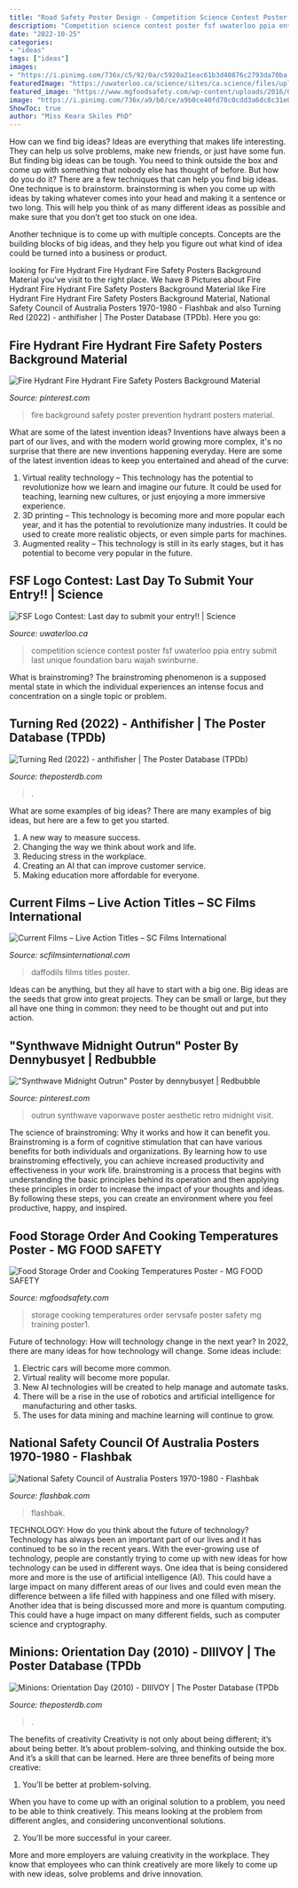 ```yaml
---
title: "Road Safety Poster Design - Competition Science Contest Poster Fsf Uwaterloo Ppia Entry Submit Last Unique Foundation Baru Wajah Swinburne"
description: "Competition science contest poster fsf uwaterloo ppia entry submit last unique foundation baru wajah swinburne"
date: "2022-10-25"
categories:
- "ideas"
tags: ["ideas"]
images:
- "https://i.pinimg.com/736x/c5/92/0a/c5920a21eac61b3d40876c2793da70ba.jpg"
featuredImage: "https://uwaterloo.ca/science/sites/ca.science/files/uploads/images/fsf_logo_competition_poster.jpg"
featured_image: "https://www.mgfoodsafety.com/wp-content/uploads/2016/05/poster1-MG-1_Page_2-1-683x1024.jpg"
image: "https://i.pinimg.com/736x/a9/b0/ce/a9b0ce40fd78c0cdd3a6dc8c31e07999.jpg"
ShowToc: true
author: "Miss Keara Skiles PhD"
---
```



How can we find big ideas?
Ideas are everything that makes life interesting. They can help us solve problems, make new friends, or just have some fun. But finding big ideas can be tough. You need to think outside the box and come up with something that nobody else has thought of before. But how do you do it? There are a few techniques that can help you find big ideas. 
One technique is to brainstorm. brainstorming is when you come up with ideas by taking whatever comes into your head and making it a sentence or two long. This will help you think of as many different ideas as possible and make sure that you don’t get too stuck on one idea. 

Another technique is to come up with multiple concepts. Concepts are the building blocks of big ideas, and they help you figure out what kind of idea could be turned into a business or product.

	

		
looking for Fire Hydrant Fire Hydrant Fire Safety Posters Background Material you've visit to the right place. We have 8 Pictures about Fire Hydrant Fire Hydrant Fire Safety Posters Background Material like Fire Hydrant Fire Hydrant Fire Safety Posters Background Material, National Safety Council of Australia Posters 1970-1980 - Flashbak and also Turning Red (2022) - anthifisher | The Poster Database (TPDb). Here you go:
		
    
## Fire Hydrant Fire Hydrant Fire Safety Posters Background Material

<img loading=lazy src="https://i.pinimg.com/736x/a9/b0/ce/a9b0ce40fd78c0cdd3a6dc8c31e07999.jpg" onerror="this.onerror=null;this.src='https://tse3.mm.bing.net/th?id=OIP.UNSE3rro3smKmHCas7RczwHaDs&amp;pid=15.1';" alt="Fire Hydrant Fire Hydrant Fire Safety Posters Background Material">

_Source: pinterest.com_

>fire background safety poster prevention hydrant posters material. 

	

What are some of the latest invention ideas?
Inventions have always been a part of our lives, and with the modern world growing more complex, it's no surprise that there are new inventions happening everyday. Here are some of the latest invention ideas to keep you entertained and ahead of the curve: 
1. Virtual reality technology – This technology has the potential to revolutionize how we learn and imagine our future. It could be used for teaching, learning new cultures, or just enjoying a more immersive experience. 
2. 3D printing – This technology is becoming more and more popular each year, and it has the potential to revolutionize many industries. It could be used to create more realistic objects, or even simple parts for machines. 
3. Augmented reality – This technology is still in its early stages, but it has potential to become very popular in the future.

    
## FSF Logo Contest: Last Day To Submit Your Entry!! | Science

<img loading=lazy src="https://uwaterloo.ca/science/sites/ca.science/files/uploads/images/fsf_logo_competition_poster.jpg" onerror="this.onerror=null;this.src='https://tse4.mm.bing.net/th?id=OIP.VIwbVeczMRKPnesJhwue-AHaLH&amp;pid=15.1';" alt="FSF Logo Contest: Last day to submit your entry!! | Science">

_Source: uwaterloo.ca_

>competition science contest poster fsf uwaterloo ppia entry submit last unique foundation baru wajah swinburne. 

	

What is brainstroming?
The brainstroming phenomenon is a supposed mental state in which the individual experiences an intense focus and concentration on a single topic or problem.

    
## Turning Red (2022) - Anthifisher | The Poster Database (TPDb)

<img loading=lazy src="https://images.theposterdb.com/prod/public/images/posters/optimized/movies/282/CE9Pt1A251jNTBb5wSJsUBb88omwfQxPSucXgAOB.jpg" onerror="this.onerror=null;this.src='https://tse2.mm.bing.net/th?id=OIP.yAlTpYajDmQ3gNrlhJQlCAHaLH&amp;pid=15.1';" alt="Turning Red (2022) - anthifisher | The Poster Database (TPDb)">

_Source: theposterdb.com_

>. 

	

What are some examples of big ideas?
There are many examples of big ideas, but here are a few to get you started. 
1. A new way to measure success. 
2. Changing the way we think about work and life. 
3. Reducing stress in the workplace. 
4. Creating an AI that can improve customer service. 
5. Making education more affordable for everyone.

    
## Current Films – Live Action Titles – SC Films International

<img loading=lazy src="https://scfilmsinternational.com/wp-content/uploads/2019/05/daffodils-poster.jpg" onerror="this.onerror=null;this.src='https://tse1.mm.bing.net/th?id=OIP.pBtvvAGh8Je5H5f4eKaIrQHaLB&amp;pid=15.1';" alt="Current Films – Live Action Titles – SC Films International">

_Source: scfilmsinternational.com_

>daffodils films titles poster. 

	

Ideas can be anything, but they all have to start with a big one. Big ideas are the seeds that grow into great projects. They can be small or large, but they all have one thing in common: they need to be thought out and put into action.

    
## &quot;Synthwave Midnight Outrun&quot; Poster By Dennybusyet | Redbubble

<img loading=lazy src="https://i.pinimg.com/736x/c5/92/0a/c5920a21eac61b3d40876c2793da70ba.jpg" onerror="this.onerror=null;this.src='https://tse2.mm.bing.net/th?id=OIP.HS4g7Wgy5jmDE2Nh3_X5kwHaJ3&amp;pid=15.1';" alt="&quot;Synthwave Midnight Outrun&quot; Poster by dennybusyet | Redbubble">

_Source: pinterest.com_

>outrun synthwave vaporwave poster aesthetic retro midnight visit. 

	

The science of brainstroming: Why it works and how it can benefit you.
Brainstroming is a form of cognitive stimulation that can have various benefits for both individuals and organizations. By learning how to use brainstroming effectively, you can achieve increased productivity and effectiveness in your work life. brainstroming is a process that begins with understanding the basic principles behind its operation and then applying these principles in order to increase the impact of your thoughts and ideas. By following these steps, you can create an environment where you feel productive, happy, and inspired.

    
## Food Storage Order And Cooking Temperatures Poster - MG FOOD SAFETY

<img loading=lazy src="https://www.mgfoodsafety.com/wp-content/uploads/2016/05/poster1-MG-1_Page_2-1-683x1024.jpg" onerror="this.onerror=null;this.src='https://tse2.mm.bing.net/th?id=OIP.L5pmGYaPpxYCNdY5ilM-lQHaLG&amp;pid=15.1';" alt="Food Storage Order and Cooking Temperatures Poster - MG FOOD SAFETY">

_Source: mgfoodsafety.com_

>storage cooking temperatures order servsafe poster safety mg training poster1. 

	

Future of technology: How will technology change in the next year?
In 2022, there are many ideas for how technology will change. Some ideas include:
1. Electric cars will become more common.
2. Virtual reality will become more popular. 
3. New AI technologies will be created to help manage and automate tasks. 
4. There will be a rise in the use of robotics and artificial intelligence for manufacturing and other tasks. 
5. The uses for data mining and machine learning will continue to grow.

    
## National Safety Council Of Australia Posters 1970-1980 - Flashbak

<img loading=lazy src="https://flashbak.com/wp-content/uploads/2014/08/0_2035581.jpg" onerror="this.onerror=null;this.src='https://tse2.mm.bing.net/th?id=OIP.NIQXRnVFekDo1p6MzvA24wHaJa&amp;pid=15.1';" alt="National Safety Council of Australia Posters 1970-1980 - Flashbak">

_Source: flashbak.com_

>flashbak. 

	

TECHNOLOGY: How do you think about the future of technology?
Technology has always been an important part of our lives and it has continued to be so in the recent years. With the ever-growing use of technology, people are constantly trying to come up with new ideas for how technology can be used in different ways. One idea that is being considered more and more is the use of artificial intelligence (AI). This could have a large impact on many different areas of our lives and could even mean the difference between a life filled with happiness and one filled with misery. Another idea that is being discussed more and more is quantum computing. This could have a huge impact on many different fields, such as computer science and cryptography.

    
## Minions: Orientation Day (2010) - DIIIVOY | The Poster Database (TPDb

<img loading=lazy src="https://images.theposterdb.com/prod/public/images/posters/optimized/movies/8243/ViWLjjcDYKmmw9wttVHMc8kuac3dH35aclhoh6kR.jpg" onerror="this.onerror=null;this.src='https://tse2.mm.bing.net/th?id=OIP.xXNZmu6Qe1BaoHI0JuhFiQHaLH&amp;pid=15.1';" alt="Minions: Orientation Day (2010) - DIIIVOY | The Poster Database (TPDb">

_Source: theposterdb.com_

>. 

	

The benefits of creativity
Creativity is not only about being different; it’s about being better. It’s about problem-solving, and thinking outside the box. And it’s a skill that can be learned. Here are three benefits of being more creative:
1. You’ll be better at problem-solving.

When you have to come up with an original solution to a problem, you need to be able to think creatively. This means looking at the problem from different angles, and considering unconventional solutions.

2. You’ll be more successful in your career.

More and more employers are valuing creativity in the workplace. They know that employees who can think creatively are more likely to come up with new ideas, solve problems and drive innovation.

